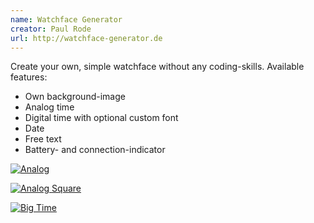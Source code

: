```yaml
---
name: Watchface Generator
creator: Paul Rode
url: http://watchface-generator.de
---
```

Create your own, simple watchface without any coding-skills.
Available features:
- Own background-image
- Analog time
- Digital time with optional custom font
- Date
- Free text
- Battery- and connection-indicator

[![Analog](http://www.watchface-generator.de/v2/watchfaces/20140130/ultra_analog/preview.png)](http://www.watchface-generator.de/v2/watchfaces/20140130/ultra_analog/)

[![Analog Square](http://www.watchface-generator.de/wf/20140214/analog/preview.png)](http://www.watchface-generator.de/wf/20140214/analog/)

[![Big Time](http://www.watchface-generator.de/wf/20140612/big_kredit_2/preview.png)](http://www.watchface-generator.de/wf/20140612/big_kredit_2/)
